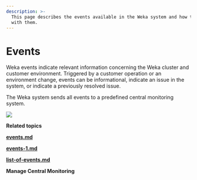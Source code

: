 ```yaml
---
description: >-
  This page describes the events available in the Weka system and how to work
  with them.
---
```


# Events

Weka events indicate relevant information concerning the Weka cluster and customer environment. Triggered by a customer operation or an environment change, events can be informational, indicate an issue in the system, or indicate a previously resolved issue.

The Weka system sends all events to a predefined central monitoring system.

![](../../.gitbook/assets/wmng\_events\_overview.png)

**Related topics**

****[events.md](events.md "mention")****

****[events-1.md](events-1.md "mention")****

****[list-of-events.md](list-of-events.md "mention")****

**Manage Central Monitoring**
